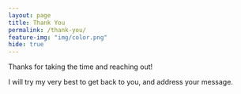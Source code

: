 ```yaml
---
layout: page
title: Thank You
permalink: /thank-you/
feature-img: "img/color.png"
hide: true
---
```


Thanks for taking the time and reaching out!

I will try my very best to get back to you, and address your message.
